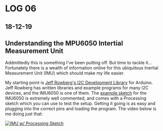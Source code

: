 # LOG 06
## 18-12-19

## Understanding the MPU6050 Intertial Measurement Unit

Addmittedly this is something I've been putting off. But time to tackle it... Fortunately there is a wealth of information online for this ubiquitous Inertial Measurement Unit (IMU) which should make my life easier.

My starting point is [Jeff Rowberg's I2C Development Library](https://github.com/jrowberg/i2cdevlib) for Arduino. Jeff Rowberg has written libraries and example programs for many I2C devices, and the IMU6050 is one of them. The [example sketch](https://github.com/jrowberg/i2cdevlib/blob/master/Arduino/MPU6050/examples/MPU6050_DMP6/MPU6050_DMP6.ino) for the IMU6050 is extremely well commented, and comes with a Processing sketch which you can use to test the setup. Getting it going is as easy and plugging into the correct pins and loading the program. The video below is me doing just that:

[![IMU w/ Processing Sketch](https://img.youtube.com/vi/JgsG1NYsFuo/0.jpg)](https://www.youtube.com/watch?v=JgsG1NYsFuo)
